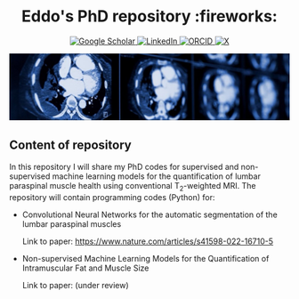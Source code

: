 <h1 align="center"> Eddo's PhD repository :fireworks: </h1>

<p align="center">
  <a href="https://scholar.google.com/citations?user=0aYqoMMAAAAJ&hl=en">
    <img alt="Google Scholar" src="https://img.shields.io/badge/Google_Scholar-4285F4?style=for-the-badge&logo=google-scholar&logoColor=white">
  </a>
  <a href="https://www.linkedin.com/in/eddo-wesselink-1a106089/?originalSubdomain=nl">
    <img alt="LinkedIn" src="https://img.shields.io/badge/LinkedIn-0077B5?style=for-the-badge&logo=linkedin&logoColor=white">
  </a>
  <a href="https://orcid.org/0000-0002-2024-6986">
    <img alt="ORCID" src="https://img.shields.io/badge/ORCID-A6CE39?style=for-the-badge&logo=orcid&logoColor=white">
  </a>
  <a href="https://twitter.com/EddoWesselink">
    <img alt="X" src="https://img.shields.io/badge/X-000000?style=for-the-badge&logo=x&logoColor=white">
  </a>
</p>

<p align="center">
    <img src="assets/image_github_readme.png" height="120" width="520"/>
</p>

## Content of repository

In this repository I will share my PhD codes for supervised and non-supervised machine learning models for the quantification of lumbar paraspinal muscle health using conventional T<sub>2</sub>-weighted MRI. The repository will contain programming codes (Python) for:

- Convolutional Neural Networks for the automatic segmentation of the lumbar paraspinal muscles
  
  Link to paper: https://www.nature.com/articles/s41598-022-16710-5

- Non-supervised Machine Learning Models for the Quantification of Intramuscular Fat and Muscle Size

  Link to paper: (under review)